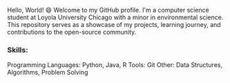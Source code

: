 Hello, World! 😄 Welcome to my GitHub profile. I'm a computer science student at Loyola University Chicago with a minor in environmental science. This repository serves as a showcase of my projects, learning journey, and contributions to the open-source community.
### Skills: 
Programming Languages: Python, Java, R
Tools: Git
Other: Data Structures, Algorithms, Problem Solving
